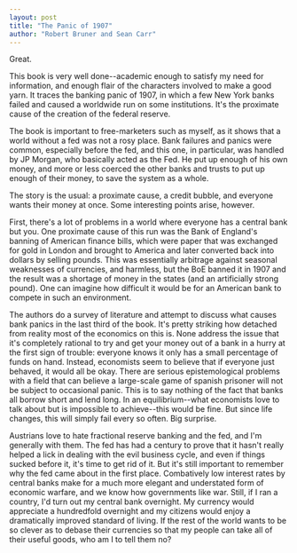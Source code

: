 ```yaml
---
layout: post
title: "The Panic of 1907"
author: "Robert Bruner and Sean Carr"
---
```

Great.

This book is very well done--academic enough to satisfy my need for information, and enough flair of the characters involved to make a good yarn.  It traces the banking panic of 1907, in which a few New York banks failed and caused a worldwide run on some institutions.  It's the proximate cause of the creation of the federal reserve.

The book is important to free-marketers such as myself, as it shows that a world without a fed was not a rosy place.  Bank failures and panics were common, especially before the fed, and this one, in particular, was handled by JP Morgan, who basically acted as the Fed.  He put up enough of his own money, and more or less coerced the other banks and trusts to put up enough of their money, to save the system as a whole.

The story is the usual:  a proximate cause, a credit bubble, and everyone wants their money at once.  Some interesting points arise, however.

First, there's a lot of problems in a world where everyone has a central bank but you.  One proximate cause of this run was the Bank of England's banning of American finance bills, which were paper that was exchanged for gold in London and brought to America and later converted back into dollars by selling pounds.  This was essentially arbitrage against seasonal weaknesses of currencies, and harmless, but the BoE banned it in 1907 and the result was a shortage of money in the states (and an artificially strong pound).  One can imagine how difficult it would be for an American bank to compete in such an environment.

The authors do a survey of literature and attempt to discuss what causes bank panics in the last third of the book.  It's pretty striking how detached from reality most of the economics on this is.  None address the issue that it's completely rational to try and get your money out of a bank in a hurry at the first sign of trouble:  everyone knows it only has a small percentage of funds on hand.  Instead, economists seem to believe that if everyone just behaved, it would all be okay.  There are serious epistemological problems with a field that can believe a large-scale game of spanish prisoner will not be subject to occasional panic.  This is to say nothing of the fact that banks all borrow short and lend long.  In an equilibrium--what economists love to talk about but is impossible to achieve--this would be fine.  But since life changes, this will simply fail every so often.  Big surprise.

Austrians love to hate fractional reserve banking and the fed, and I'm generally with them.  The fed has had a century to prove that it hasn't really helped a lick in dealing with the evil business cycle, and even if things sucked before it, it's time to get rid of it.  But it's still important to remember why the fed came about in the first place.  Combatively low interest rates by central banks make for a much more elegant and understated form of economic warfare, and we know how governments like war.  Still, if I ran a country, I'd turn out my central bank overnight.  My currency would appreciate a hundredfold overnight and my citizens would enjoy a dramatically improved standard of living.  If the rest of the world wants to be so clever as to debase their currencies so that my people can take all of their useful goods, who am I to tell them no?

